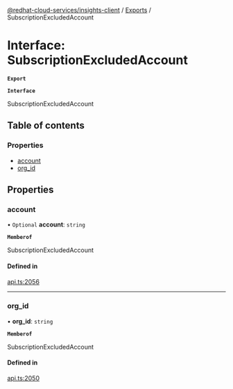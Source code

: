 [@redhat-cloud-services/insights-client](../README.md) / [Exports](../modules.md) / SubscriptionExcludedAccount

# Interface: SubscriptionExcludedAccount

**`Export`**

**`Interface`**

SubscriptionExcludedAccount

## Table of contents

### Properties

- [account](SubscriptionExcludedAccount.md#account)
- [org\_id](SubscriptionExcludedAccount.md#org_id)

## Properties

### account

• `Optional` **account**: `string`

**`Memberof`**

SubscriptionExcludedAccount

#### Defined in

[api.ts:2056](https://github.com/RedHatInsights/javascript-clients/blob/master/packages/insights/api.ts#L2056)

___

### org\_id

• **org\_id**: `string`

**`Memberof`**

SubscriptionExcludedAccount

#### Defined in

[api.ts:2050](https://github.com/RedHatInsights/javascript-clients/blob/master/packages/insights/api.ts#L2050)
